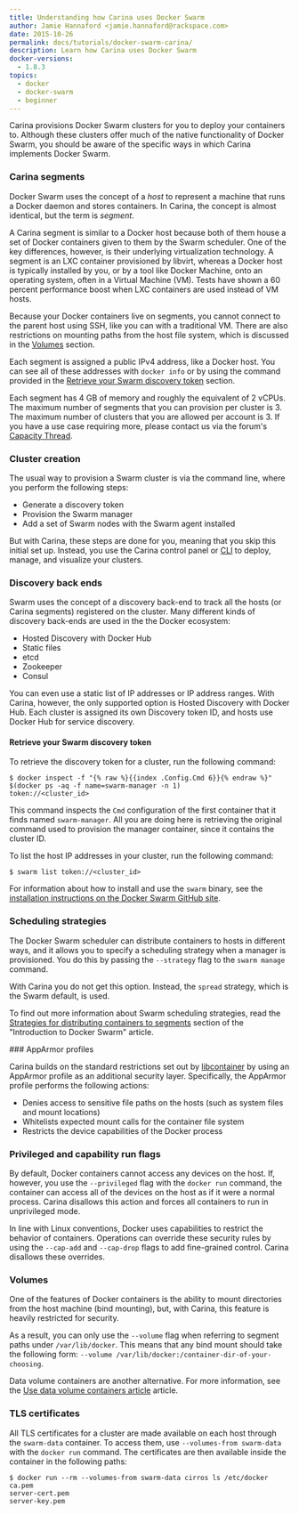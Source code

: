 ```yaml
---
title: Understanding how Carina uses Docker Swarm
author: Jamie Hannaford <jamie.hannaford@rackspace.com>
date: 2015-10-26
permalink: docs/tutorials/docker-swarm-carina/
description: Learn how Carina uses Docker Swarm
docker-versions:
  - 1.8.3
topics:
  - docker
  - docker-swarm
  - beginner
---
```


Carina provisions Docker Swarm clusters for you to deploy your containers to. 
Although these clusters offer much of the native functionality of Docker Swarm,
you should be aware of the specific ways in which Carina implements Docker Swarm.

### Carina segments

Docker Swarm uses the concept of a _host_ to represent a machine that runs a
Docker daemon and stores containers. In Carina, the concept is almost
identical, but the term is _segment_.

A Carina segment is similar to a Docker host because both of them house a set of
Docker containers given to them by the Swarm scheduler. One of the key differences,
however, is their underlying virtualization technology. A segment is an LXC
container provisioned by libvirt, whereas a Docker host is typically installed
by you, or by a tool like Docker Machine, onto an operating system, often in a
Virtual Machine (VM). Tests have shown a 60 percent performance boost when LXC
containers are used instead of VM hosts.

Because your Docker containers live on segments, you cannot connect to the
parent host using SSH, like you can with a traditional VM. There are also
restrictions on mounting paths from the host file system, which is discussed in
the [Volumes](#volumes) section.

Each segment is assigned a public IPv4 address, like a Docker host. You
can see all of these addresses with `docker info` or by using the command
provided in the
[Retrieve your Swarm discovery token](#retrieve-your-swarm-discovery-token)
section.

Each segment has 4 GB of memory and roughly the equivalent of 2 vCPUs. The
maximum number of segments that you can provision per cluster is 3. The maximum
number of clusters that you are allowed per account is 3. If you have a use case
requiring more, please contact us via the forum's [Capacity Thread](https://community.getcarina.com/t/capacity-requests/22).

### Cluster creation

The usual way to provision a Swarm cluster is via the command line, where you
perform the following steps:

- Generate a discovery token
- Provision the Swarm manager
- Add a set of Swarm nodes with the Swarm agent installed

But with Carina, these steps are done for you, meaning that you skip this
initial set up. Instead, you use the Carina control panel or
[CLI](https://github.com/getcarina/carina) to
deploy, manage, and visualize your clusters.

### Discovery back ends

Swarm uses the concept of a discovery back-end to track all the hosts (or
Carina segments) registered on the cluster. Many different kinds of discovery
back-ends are used in the the Docker ecosystem:

- Hosted Discovery with Docker Hub
- Static files
- etcd
- Zookeeper
- Consul

You can even use a static list of IP addresses or IP address ranges. With
Carina, however, the only supported option is Hosted Discovery with Docker Hub.
Each cluster is assigned its own Discovery token ID, and hosts use Docker Hub
for service discovery.

#### Retrieve your Swarm discovery token

To retrieve the discovery token for a cluster, run the following command:

```
$ docker inspect -f "{% raw %}{{index .Config.Cmd 6}}{% endraw %}" $(docker ps -aq -f name=swarm-manager -n 1)
token://<cluster_id>
```

This command inspects the `Cmd` configuration of the first container that it
finds named `swarm-manager`. All you are doing here is retrieving the original
command used to provision the manager container, since it contains the cluster ID.

To list the host IP addresses in your cluster, run the following command:

```
$ swarm list token://<cluster_id>
```

For information about how to install and use the `swarm` binary, see the
[installation instructions on the Docker Swarm GitHub site](https://github.com/docker/swarm#installation-for-swarm-developers).

### Scheduling strategies

The Docker Swarm scheduler can distribute containers to hosts in different ways,
and it allows you to specify a scheduling strategy when a manager is provisioned.
You do this by passing the `--strategy` flag to the `swarm manage` command.

With Carina you do not get this option. Instead, the `spread` strategy, which is the
Swarm default, is used.

To find out more information about Swarm scheduling strategies, read the
[Strategies for distributing containers to segments](/docs/tutorials/introduction-docker-swarm#strategies-for-distributing-containers-to-segments)
section of the "Introduction to Docker Swarm" article.

### AppArmor profiles

Carina builds on the standard restrictions set out by
[libcontainer](https://github.com/opencontainers/runc/blob/master/libcontainer/SPEC.md#security)
by using an AppArmor profile as an additional security layer. Specifically,
the AppArmor profile performs the following actions:

- Denies access to sensitive file paths on the hosts (such as system files and
  mount locations)
- Whitelists expected mount calls for the container file system
- Restricts the device capabilities of the Docker process

### Privileged and capability run flags

By default, Docker containers cannot access any devices on the host. If, however,
you use the `--privileged` flag with the `docker run` command, the container
can access all of the devices on the host as if it were a normal process.
Carina disallows this action and forces all containers to run in unprivileged mode.

In line with Linux conventions, Docker uses capabilities to restrict the behavior
of containers. Operations can override these security rules by using the
`--cap-add` and `--cap-drop` flags to add fine-grained control. Carina disallows
these overrides.

### Volumes

One of the features of Docker containers is the ability to mount directories 
from the host machine (bind mounting), but, with Carina, this feature is heavily 
restricted for security. 

As a result, you can only use the `--volume` 
flag when referring to segment paths under `/var/lib/docker`. This means that any 
bind mount should take the following form: 
`--volume /var/lib/docker:/container-dir-of-your-choosing`.

Data volume containers are another alternative. For more information, see
the [Use data volume containers article](/docs/tutorials/data-volume-containers/) article.

### TLS certificates

All TLS certificates for a cluster are made available on each host through the
`swarm-data` container. To access them, use `--volumes-from swarm-data`
with the `docker run` command. The certificates are then available inside the
container in the following paths:

```
$ docker run --rm --volumes-from swarm-data cirros ls /etc/docker
ca.pem
server-cert.pem
server-key.pem
```
